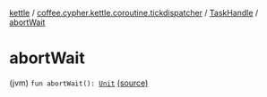 [kettle](../../index.md) / [coffee.cypher.kettle.coroutine.tickdispatcher](../index.md) / [TaskHandle](index.md) / [abortWait](./abort-wait.md)

# abortWait

(jvm) `fun abortWait(): `[`Unit`](https://kotlinlang.org/api/latest/jvm/stdlib/kotlin/-unit/index.html) [(source)](https://github.com/Cypher121/kettle/blob/master/src/main/kotlin/coffee/cypher/kettle/coroutine/tickdispatcher/TaskHandle.kt#L71)